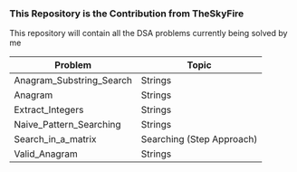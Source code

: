 ### This Repository is the Contribution from TheSkyFire

This repository will contain all the DSA problems currently being solved by me

| Problem      | Topic     |
|--------------|-----------|
| Anagram_Substring_Search | Strings |
| Anagram      | Strings  |
| Extract_Integers      |  Strings  |
| Naive_Pattern_Searching      |  Strings  |
| Search_in_a_matrix      |  Searching (Step Approach)  |
| Valid_Anagram      |  Strings  |